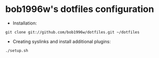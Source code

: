 # bob1996w's dotfiles configuration


- Installation:
	
```	
git clone git://github.com/bob1996w/dotfiles.git ~/dotfiles
```

- Creating syslinks and install additional plugins:
```
./setup.sh
```
